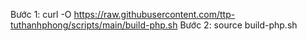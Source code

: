 Bước 1: 
curl -O https://raw.githubusercontent.com/ttp-tuthanhphong/scripts/main/build-php.sh 
Bước 2:
source build-php.sh

